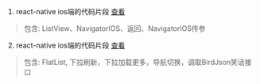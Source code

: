 1. react-native ios端的代码片段 [查看](demo1)

> 包含: ListView、NavigatorIOS、返回、NavigatorIOS传参

2. react-native ios端的代码片段 [查看](demo2)

> 包含: FlatList, 下拉刷新，下拉加载更多，导航切换，调取BirdJson笑话接口